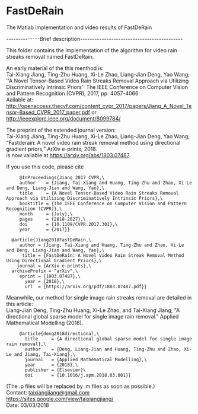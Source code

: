 # FastDeRain
The Matlab implementation and video results of FastDeRain

--------------Brief description-------------------------------------------

This folder contains the implementation of the algorithm for video rain streaks removal named FastDeRain.

An early material of the this menthod is:\
Tai-Xiang Jiang, Ting-Zhu Huang, Xi-Le Zhao, Liang-Jian Deng, Yao Wang; ''A Novel Tensor-Based Video Rain Streaks Removal Approach via Utilizing Discriminatively Intrinsic Priors'' The IEEE Conference on Computer Vision and Pattern Recognition (CVPR), 2017, pp. 4057-4066\
Aailable at: http://openaccess.thecvf.com/content_cvpr_2017/papers/Jiang_A_Novel_Tensor-Based_CVPR_2017_paper.pdf or http://ieeexplore.ieee.org/document/8099784/ 

The preprint of the extended journal version:\
Tai-Xiang Jiang, Ting-Zhu Huang, Xi-Le Zhao, Liang-Jian Deng, Yao Wang; “Fastderain: A novel video rain streak removal method using
directional gradient priors,” ArXiv e-prints, 2018.\
is now vailable at https://arxiv.org/abs/1803.07487. 

If you use this code, please cite

         @InProceedings{Jiang_2017_CVPR,\
         author    = {Jiang, Tai-Xiang and Huang, Ting-Zhu and Zhao, Xi-Le and Deng, Liang-Jian and Wang, Yao},\
         title     = {A Novel Tensor-Based Video Rain Streaks Removal Approach via Utilizing Discriminatively Intrinsic Priors},\
         booktitle = {The IEEE Conference on Computer Vision and Pattern Recognition (CVPR)},\
         month     = {July},\
         pages     = {2818-2827},\
         doi       = {10.1109/CVPR.2017.301},\
         year      = {2017}}

      @article{Jiang2018FastDeRain,\
         author = {Jiang, Tai-Xiang and Huang, Ting-Zhu and Zhao, Xi-Le and Deng, Liang-Jian and Wang, Yao},\
          title = {FastDeRain: A Novel Video Rain Streak Removal Method Using Directional Gradient Priors},\
        journal = {ArXiv e-prints},\
      archivePrefix = "arXiv",\
         eprint = {1803.07487},\
           year = {2018},\
           url  = {https://arxiv.org/pdf/1803.07487.pdf}}

Meanwhile, our method for single image rain streaks removal are detailed in this article:\
Liang-Jian Deng, Ting-Zhu Huang, Xi-Le Zhao, and Tai-Xiang Jiang; "A directional global sparse model for single image rain removal." Applied Mathematical Modelling (2018).

         @article{deng2018directional,\
           title     = {A directional global sparse model for single image rain removal},\
           author    = {Deng, Liang-Jian and Huang, Ting-Zhu and Zhao, Xi-Le and Jiang, Tai-Xiang},\
           journal   = {Applied Mathematical Modelling},\
           year      = {2018},\
           publisher = {Elsevier}\
           doi       = {10.1016/j.apm.2018.03.001}}

(The .p files will be replaced by .m files as soon as possible.)\
Contact: taixiangjiang@gmail.com\
https://sites.google.com/view/taixiangjiang/ \
Date: 03/03/2018
